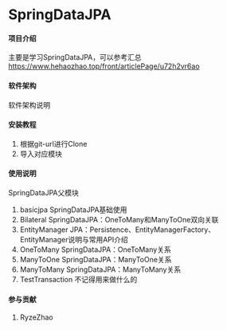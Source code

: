 # SpringDataJPA

#### 项目介绍
主要是学习SpringDataJPA，可以参考汇总
https://www.hehaozhao.top/front/articlePage/u72h2vr6ao

#### 软件架构
软件架构说明


#### 安装教程
1. 根据git-url进行Clone
2. 导入对应模块

#### 使用说明
SpringDataJPA父模块



1.  basicjpa        SpringDataJPA基础使用
2.  Bilateral       SpringDataJPA：OneToMany和ManyToOne双向关联
3.  EntityManager   JPA：Persistence、EntityManagerFactory、EntityManager说明与常用API介绍
4.  OneToMany       SpringDataJPA：OneToMany关系
5.  ManyToOne       SpringDataJPA：ManyToOne关系
6.  ManyToMany      SpringDataJPA：ManyToMany关系
7.  TestTransaction 不记得用来做什么的

#### 参与贡献
1. RyzeZhao

#### 
